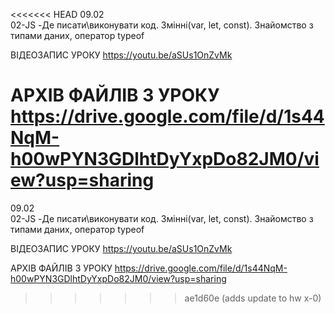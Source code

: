 <<<<<<< HEAD
09.02  
02-JS -Де писати\виконувати код. Змінні(var, let, const). Знайомство з типами даних, оператор typeof

ВІДЕОЗАПИС УРОКУ https://youtu.be/aSUs1OnZvMk

АРХІВ ФАЙЛІВ З УРОКУ https://drive.google.com/file/d/1s44NqM-h00wPYN3GDlhtDyYxpDo82JM0/view?usp=sharing
=======
09.02  
02-JS -Де писати\виконувати код. Змінні(var, let, const). Знайомство з типами даних, оператор typeof

ВІДЕОЗАПИС УРОКУ https://youtu.be/aSUs1OnZvMk

АРХІВ ФАЙЛІВ З УРОКУ https://drive.google.com/file/d/1s44NqM-h00wPYN3GDlhtDyYxpDo82JM0/view?usp=sharing
>>>>>>> ae1d60e (adds update to  hw x-0)
